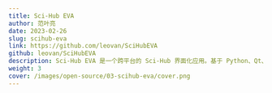 ```yaml
---
title: Sci-Hub EVA
author: 范叶亮
date: 2023-02-26
slug: scihub-eva
link: https://github.com/leovan/SciHubEVA
github: leovan/SciHubEVA
description: Sci-Hub EVA 是一个跨平台的 Sci-Hub 界面化应用。基于 Python、Qt、Qt Quick、PySide6 等技术开发，提供多种搜索方式，支持批量下载。
weight: 3
cover: /images/open-source/03-scihub-eva/cover.png
---
```


